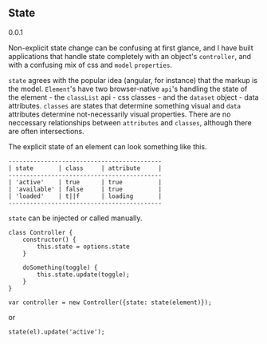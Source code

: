 ## State

0.0.1

Non-explicit state change can be confusing at first glance, and I have built applications that handle state completely with an object's `controller`, and with a confusing mix of css and `model` `properties`.

`state` agrees with the popular idea (angular, for instance) that the markup is the model. `Element`'s have two browser-native `api`'s handling the state of the element - the `classList` api - css classes - and the `dataset` object - data attributes.  `classes` are states that determine something visual and `data` attributes determine not-necessarily visual properties. There are no neccessary relationships between `attributes` and `classes`, although there are often intersections.

The explicit state of an element can look something like this.

```
-------------------------------------------
| state       | class     | attribute     |
-------------------------------------------
| 'active'    | true      | true          |
| 'available' | false     | true          |
| 'loaded'    | t||f      | loading       |
-------------------------------------------
```

`state` can be injected or called manually.

```
class Controller {
	constructor() {
		this.state = options.state
	}

	doSomething(toggle) {
		this.state.update(toggle);
	}
}

var controller = new Controller({state: state(element)});

```

or

```
state(el).update('active'); 
```
